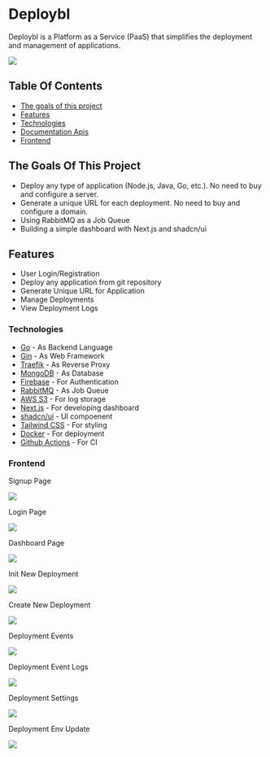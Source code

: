 # Deploybl
Deploybl is a Platform as a Service (PaaS) that simplifies the deployment and management of applications.

<img src ="images/dashboard.jpeg"></img>
## Table Of Contents

- [The goals of this project](#goal)
- [Features](#features)
- [Technologies](#technologies---libraries)
- [Documentation Apis](#documentation-apis)
- [Frontend](#frontend)

<a id="goal"></a>
## The Goals Of This Project
* Deploy any type of application (Node.js, Java, Go, etc.). No need to buy and configure a server.
* Generate a unique URL for each deployment. No need to buy and configure a domain.
* Using RabbitMQ as a Job Queue
* Building a simple dashboard with Next.js and shadcn/ui

<a id="features"></a>
## Features

* User Login/Registration
* Deploy any application from git repository
* Generate Unique URL for Application
* Manage Deployments
* View Deployment Logs

<a id="technologies"></a>
### Technologies

* [Go](https://golang.org/) - As Backend Language
* [Gin](https://github.com/gin-gonic/gin) - As Web Framework
* [Traefik](https://traefik.io/) - As Reverse Proxy
* [MongoDB](https://www.mongodb.com/) - As Database
* [Firebase](https://firebase.google.com/) - For Authentication
* [RabbitMQ](https://www.rabbitmq.com/) - As Job Queue
* [AWS S3](https://aws.amazon.com/s3/) - For log storage
* [Next.js](https://nextjs.org/) - For developing dashboard
* [shadcn/ui](https://ui.shadcn.com/) - UI compoenent
* [Tailwind CSS](https://tailwindcss.com/) - For styling
* [Docker](https://www.docker.com/) - For deployment
* [Github Actions](https://github.com/features/actions) - For CI

<a id="frontend"></a>
### Frontend
<p> Signup Page </p>
<img src ="images/signup.jpeg">
 <p> Login Page </p>
<img src ="images/login.jpeg">
 <p> Dashboard Page </p>
<img src ="images/dashboard.jpeg">

 <p> Init New Deployment </p>
<img src ="images/init_new_deployment.jpeg">

 <p> Create New Deployment </p>
<img src ="images/create_new_deployment.jpeg">

 <p>Deployment Events</p>
<img src ="images/deployment_events.jpeg">

 <p> Deployment Event Logs </p>
<img src ="images/deployment_logs.jpeg">
 <p> Deployment Settings </p>
<img src ="images/deployment_settings.jpeg">
 <p> Deployment Env Update </p>
<img src ="images/env.jpeg">
